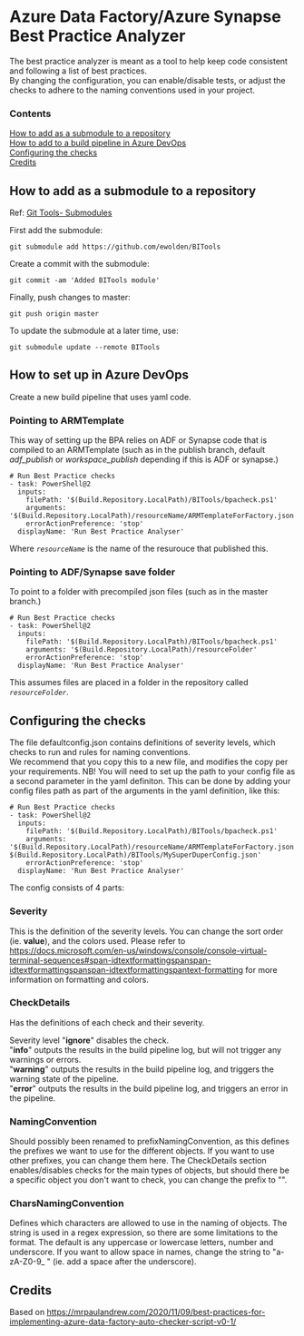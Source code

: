 # Azure Data Factory/Azure Synapse Best Practice Analyzer
The best practice analyzer is meant as a tool to help keep code consistent and following a list of best practices.  
By changing the configuration, you can enable/disable tests, or adjust the checks to adhere to the naming conventions used in your project.

### Contents
[How to add as a submodule to a repository](#how-to-add-as-a-submodule-to-a-repository)  
[How to add to a build pipeline in Azure DevOps](#how-to-set-up-in-azure-devops)  
[Configuring the checks](#configuring-the-checks)  
[Credits](#credits)  

## How to add as a submodule to a repository 
Ref: [Git Tools- Submodules](https://git-scm.com/book/en/v2/Git-Tools-Submodules)

First add the submodule:

`git submodule add https://github.com/ewolden/BITools`

Create a commit with the submodule:

`git commit -am 'Added BITools module'`

Finally, push changes to master:

`git push origin master`

To update the submodule at a later time, use:

`git submodule update --remote BITools`


## How to set up in Azure DevOps
Create a new build pipeline that uses yaml code.

### Pointing to ARMTemplate
This way of setting up the BPA relies on ADF or Synapse code that is compiled to an ARMTemplate (such as in the publish branch, default *adf_publish* or *workspace_publish* depending if this is ADF or synapse.)
```
# Run Best Practice checks
- task: PowerShell@2
  inputs:
    filePath: '$(Build.Repository.LocalPath)/BITools/bpacheck.ps1'
    arguments: '$(Build.Repository.LocalPath)/resourceName/ARMTemplateForFactory.json'
    errorActionPreference: 'stop'
  displayName: 'Run Best Practice Analyser'
```

Where *`resourceName`*  is the name of the resurouce that published this.

### Pointing to ADF/Synapse save folder
To point to a folder with precompiled json files (such as in the master branch.)

```
# Run Best Practice checks
- task: PowerShell@2
  inputs:
    filePath: '$(Build.Repository.LocalPath)/BITools/bpacheck.ps1'
    arguments: '$(Build.Repository.LocalPath)/resourceFolder'
    errorActionPreference: 'stop'
  displayName: 'Run Best Practice Analyser'
```

This assumes files are placed in a folder in the repository called *`resourceFolder`*.

## Configuring the checks
The file defaultconfig.json contains definitions of severity levels, which checks to run and rules for naming conventions.  
We recommend that you copy this to a new file, and modifies the copy per your requirements. NB! You will need to set up the path to your config file as a second parameter in the yaml definiton. This can be done by adding your config files path as part of the arguments in the yaml definition, like this:
```
# Run Best Practice checks
- task: PowerShell@2
  inputs:
    filePath: '$(Build.Repository.LocalPath)/BITools/bpacheck.ps1'
    arguments: '$(Build.Repository.LocalPath)/resourceName/ARMTemplateForFactory.json $(Build.Repository.LocalPath)/BITools/MySuperDuperConfig.json'
    errorActionPreference: 'stop'
  displayName: 'Run Best Practice Analyser'
```

The config consists of 4 parts:
### Severity
This is the definition of the severity levels. You can change the sort order (ie. **value**), and the colors used. Please refer to 
https://docs.microsoft.com/en-us/windows/console/console-virtual-terminal-sequences#span-idtextformattingspanspan-idtextformattingspanspan-idtextformattingspantext-formatting for more information on formatting and colors.  

### CheckDetails
Has the definitions of each check and their severity.  

Severity level "**ignore**" disables the check.  
"**info**" outputs the results in the build pipeline log, but will not trigger any warnings or errors.  
"**warning**" outputs the results in the build pipeline log, and triggers the warning state of the pipeline.  
"**error**" outputs the results in the build pipeline log, and triggers an error in the pipeline.  

### NamingConvention
Should possibly been renamed to prefixNamingConvention, as this defines the prefixes we want to use for the different objects. If you want to use other prefixes, you can change them here. The CheckDetails section enables/disables checks for the main types of objects, but should there be a specific object you don't want to check, you can change the prefix to "".

### CharsNamingConvention
Defines which characters are allowed to use in the naming of objects. The string is used in a regex expression, so there are some limitations to the format. The default is any uppercase or lowercase letters, number and underscore. If you want to allow space in names, change the string to "a-zA-Z0-9_ " (ie. add a space after the underscore).

## Credits
Based on https://mrpaulandrew.com/2020/11/09/best-practices-for-implementing-azure-data-factory-auto-checker-script-v0-1/
